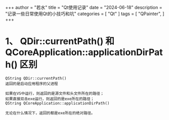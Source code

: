 ﻿+++
author = "若水"
title = "Qt使用记录"
date = "2024-06-18"
description = "记录一些日常使用Qt的小技巧和坑"
categories = [
    "Qt"
]
tags = [
    "QPainter",
]
+++

# 1、 QDir::currentPath() 和 QCoreApplication::applicationDirPath() 区别
~~~
QString QDir::currentPath()
返回的是启动应用程序的父进程

如果在VS中运行，则返回的是源文件和头文件所在的路径；
如果直接双击exe运行，则返回的是exe所在的路径；
QString QCoreApplication::applicationDirPath()

无论在什么情况下，返回的都是exe所在的绝对路径。
~~~ 